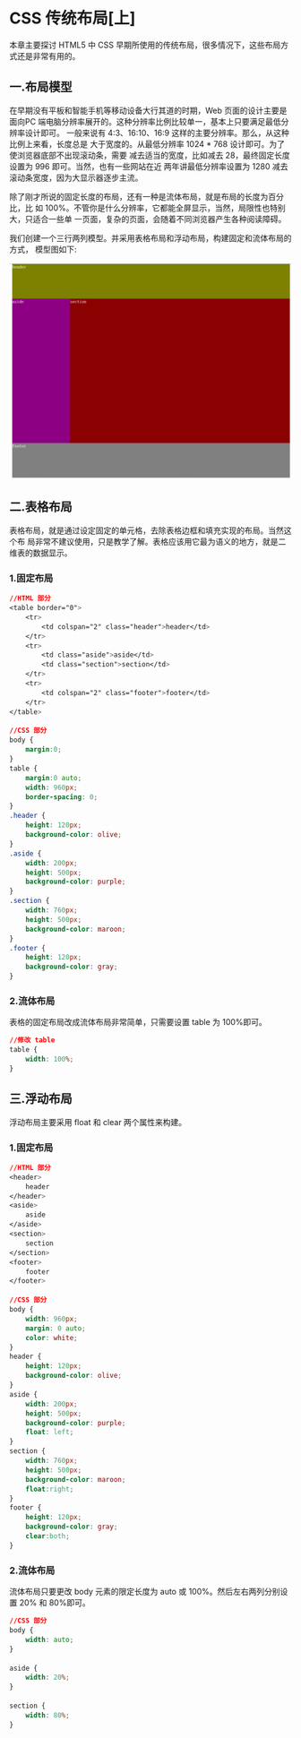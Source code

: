 # CSS 传统布局[上]

本章主要探讨 HTML5 中 CSS 早期所使用的传统布局，很多情况下，这些布局方式还是非常有用的。

## 一.布局模型

在早期没有平板和智能手机等移动设备大行其道的时期，Web 页面的设计主要是面向PC 端电脑分辨率展开的。这种分辨率比例比较单一，基本上只要满足最低分辨率设计即可。 一般来说有 4:3、16:10、16:9 这样的主要分辨率。那么，从这种比例上来看，长度总是 大于宽度的。从最低分辨率 1024 * 768 设计即可。为了使浏览器底部不出现滚动条，需要 减去适当的宽度，比如减去 28，最终固定长度设置为 996 即可。当然，也有一些网站在近 两年讲最低分辨率设置为 1280 减去滚动条宽度，因为大显示器逐步主流。

除了刚才所说的固定长度的布局，还有一种是流体布局，就是布局的长度为百分比，比 如 100%。不管你是什么分辨率，它都能全屏显示，当然，局限性也特别大，只适合一些单 一页面，复杂的页面，会随着不同浏览器产生各种阅读障碍。

我们创建一个三行两列模型。并采用表格布局和浮动布局，构建固定和流体布局的方式， 模型图如下:

![](./img/021_001.png)

## 二.表格布局

表格布局，就是通过设定固定的单元格，去除表格边框和填充实现的布局。当然这个布 局非常不建议使用，只是教学了解。表格应该用它最为语义的地方，就是二维表的数据显示。

### 1.固定布局

```css
//HTML 部分
<table border="0">
    <tr>
        <td colspan="2" class="header">header</td>
    </tr> 
    <tr>
        <td class="aside">aside</td>
        <td class="section">section</td> 
    </tr>
    <tr>
        <td colspan="2" class="footer">footer</td>
    </tr>
</table>

//CSS 部分 
body {
    margin:0; 
}
table {
    margin:0 auto;
    width: 960px;
    border-spacing: 0;
}
.header {
    height: 120px;
    background-color: olive;
}
.aside {
    width: 200px;
    height: 500px;
    background-color: purple;
}
.section {
    width: 760px;
    height: 500px;
    background-color: maroon;
}
.footer {
    height: 120px;
    background-color: gray;
}
```

### 2.流体布局

表格的固定布局改成流体布局非常简单，只需要设置 table 为 100%即可。 

```css
//修改 table
table {
    width: 100%;
}
```

## 三.浮动布局

浮动布局主要采用 float 和 clear 两个属性来构建。

### 1.固定布局

```css
//HTML 部分 
<header>
    header
</header>
<aside>
    aside
</aside>
<section>
    section
</section>
<footer>
    footer
</footer>

//CSS 部分 
body {
    width: 960px;
    margin: 0 auto;
    color: white;
}
header {
    height: 120px;
    background-color: olive;
}
aside {
    width: 200px;
    height: 500px;
    background-color: purple;
    float: left;
}
section {
    width: 760px;
    height: 500px;
    background-color: maroon;
    float:right;
}
footer {
    height: 120px;
    background-color: gray;
    clear:both;
}
```

### 2.流体布局

流体布局只要更改 body 元素的限定长度为 auto 或 100%。然后左右两列分别设置 20% 和 80%即可。

```css
//CSS 部分 
body {
    width: auto;
}

aside {
    width: 20%;
}

section {
    width: 80%; 
}
```


